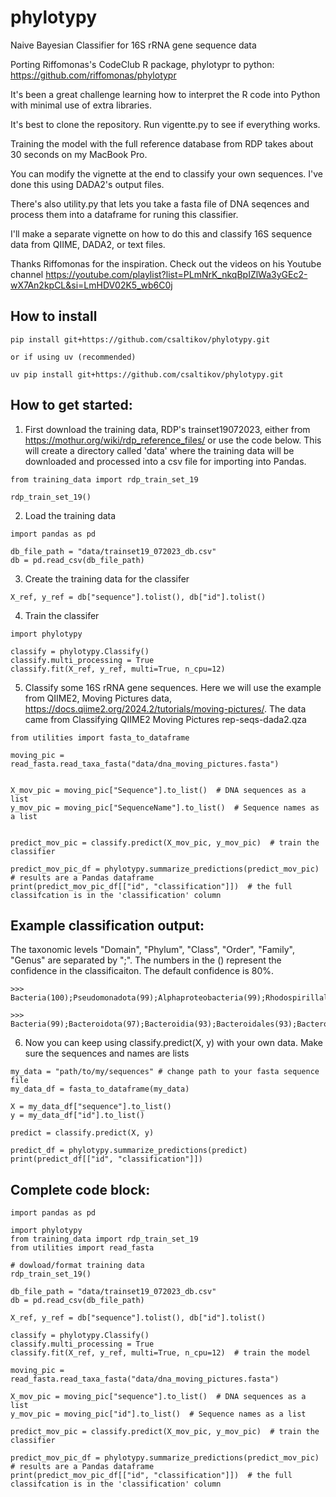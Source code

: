 # phylotypy
Naive Bayesian Classifier for 16S rRNA gene sequence data

Porting Riffomonas's CodeClub R package, phylotypr to python: https://github.com/riffomonas/phylotypr

It's been a great challenge learning how to interpret the R code into Python with minimal use of extra libraries.

It's best to clone the repository.  Run vigentte.py to see if everything works.

Training the model with the full reference database from RDP takes about 30 seconds on my MacBook Pro.

You can modify the vignette at the end to classify your own sequences. I've done this using DADA2's output files.

There's also utility.py that lets you take a fasta file of DNA seqences and process them into a dataframe for runing this classifier.

I'll make a separate vignette on how to do this and classify 16S sequence data from QIIME, DADA2, or text files.

Thanks Riffomonas for the inspiration.  Check out the videos on his Youtube channel https://youtube.com/playlist?list=PLmNrK_nkqBpIZlWa3yGEc2-wX7An2kpCL&si=LmHDV02K5_wb6C0j

## How to install
```
pip install git+https://github.com/csaltikov/phylotypy.git

or if using uv (recommended)

uv pip install git+https://github.com/csaltikov/phylotypy.git
```

## How to get started:
1. First download the training data, RDP's trainset19072023, either from https://mothur.org/wiki/rdp_reference_files/ or use the code below. This will create a directory called 'data' where the training data will be downloaded and processed into a csv file for importing into Pandas.
```
from training_data import rdp_train_set_19

rdp_train_set_19()
```

2. Load the training data
```
import pandas as pd

db_file_path = "data/trainset19_072023_db.csv"
db = pd.read_csv(db_file_path)
```
3. Create the training data for the classifer
```
X_ref, y_ref = db["sequence"].tolist(), db["id"].tolist()
```
4. Train the classifer
```
import phylotypy

classify = phylotypy.Classify()
classify.multi_processing = True
classify.fit(X_ref, y_ref, multi=True, n_cpu=12)
```
5. Classify some 16S rRNA gene sequences.  Here we will use the example from QIIME2, Moving Pictures data, https://docs.qiime2.org/2024.2/tutorials/moving-pictures/.  The data came from Classifying QIIME2 Moving Pictures rep-seqs-dada2.qza
```
from utilities import fasta_to_dataframe

moving_pic = read_fasta.read_taxa_fasta("data/dna_moving_pictures.fasta")


X_mov_pic = moving_pic["Sequence"].to_list()  # DNA sequences as a list
y_mov_pic = moving_pic["SequenceName"].to_list()  # Sequence names as a list


predict_mov_pic = classify.predict(X_mov_pic, y_mov_pic)  # train the classifier

predict_mov_pic_df = phylotypy.summarize_predictions(predict_mov_pic)  # results are a Pandas dataframe
print(predict_mov_pic_df[["id", "classification"]])  # the full classifcation is in the 'classification' column
```
## Example classification output:
The taxonomic levels "Domain", "Phylum", "Class", "Order", "Family", "Genus" are separated by ";".  The numbers in the () represent the confidence in the classificaiton.  The default confidence is 80%.
```
>>> Bacteria(100);Pseudomonadota(99);Alphaproteobacteria(99);Rhodospirillales(99);Acetobacteraceae(99);Roseomonas(83)

>>> Bacteria(99);Bacteroidota(97);Bacteroidia(93);Bacteroidales(93);Bacteroidales_unclassified(93);Bacteroidales_unclassified(93)

```

6. Now you can keep using classify.predict(X, y) with your own data.  Make sure the sequences and names are lists
```
my_data = "path/to/my/sequences" # change path to your fasta sequence file
my_data_df = fasta_to_dataframe(my_data)

X = my_data_df["sequence"].to_list()
y = my_data_df["id"].to_list()

predict = classify.predict(X, y)

predict_df = phylotypy.summarize_predictions(predict)
print(predict_df[["id", "classification"]])
```

## Complete code block:
```
import pandas as pd

import phylotypy
from training_data import rdp_train_set_19
from utilities import read_fasta

# dowload/format training data
rdp_train_set_19()

db_file_path = "data/trainset19_072023_db.csv"
db = pd.read_csv(db_file_path)

X_ref, y_ref = db["sequence"].tolist(), db["id"].tolist()

classify = phylotypy.Classify()
classify.multi_processing = True
classify.fit(X_ref, y_ref, multi=True, n_cpu=12)  # train the model

moving_pic = read_fasta.read_taxa_fasta("data/dna_moving_pictures.fasta")

X_mov_pic = moving_pic["sequence"].to_list()  # DNA sequences as a list
y_mov_pic = moving_pic["id"].to_list()  # Sequence names as a list

predict_mov_pic = classify.predict(X_mov_pic, y_mov_pic)  # train the classifier

predict_mov_pic_df = phylotypy.summarize_predictions(predict_mov_pic)  # results are a Pandas dataframe
print(predict_mov_pic_df[["id", "classification"]])  # the full classifcation is in the 'classification' column
```
